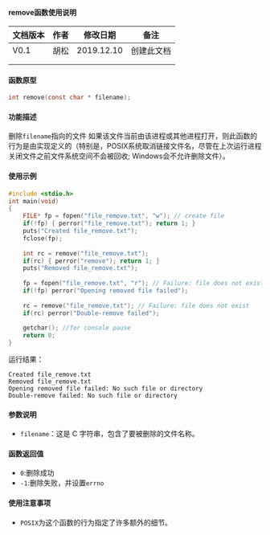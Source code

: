 #### remove函数使用说明

| 文档版本 | 作者 | 修改日期   | 备注       |
| -------- | ---- | ---------- | ---------- |
| V0.1     | 胡松 | 2019.12.10 | 创建此文档 |
|          |      |            |            |
|          |      |            |            |

#### 函数原型

```c
int remove(const char * filename);
```
#### 功能描述
删除`filename`指向的文件
如果该文件当前由该进程或其他进程打开，则此函数的行为是由实现定义的（特别是，POSIX系统取消链接文件名，尽管在上次运行进程关闭文件之前文件系统空间不会被回收; Windows会不允许删除文件）。
#### 使用示例
```c
#include <stdio.h>
int main(void)
{
    FILE* fp = fopen("file_remove.txt", "w"); // create file
    if(!fp) { perror("file_remove.txt"); return 1; }
    puts("Created file_remove.txt");
    fclose(fp);
 
    int rc = remove("file_remove.txt"); 
    if(rc) { perror("remove"); return 1; }
    puts("Removed file_remove.txt");
 
    fp = fopen("file_remove.txt", "r"); // Failure: file does not exist
    if(!fp) perror("Opening removed file failed");
 
    rc = remove("file_remove.txt"); // Failure: file does not exist
    if(rc) perror("Double-remove failed");
    
    getchar(); //for console pause
    return 0;
}
```
运行结果：

```
Created file_remove.txt
Removed file_remove.txt
Opening removed file failed: No such file or directory
Double-remove failed: No such file or directory
```
#### 参数说明
- `filename`：这是 C 字符串，包含了要被删除的文件名称。

#### 函数返回值

- `0`:删除成功
- `-1`:删除失败，并设置`errno`

#### 使用注意事项

- `POSIX`为这个函数的行为指定了许多额外的细节。
